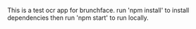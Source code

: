 This is a test ocr app for brunchface.
run 'npm install' to install dependencies
then run 'npm start' to run locally.
